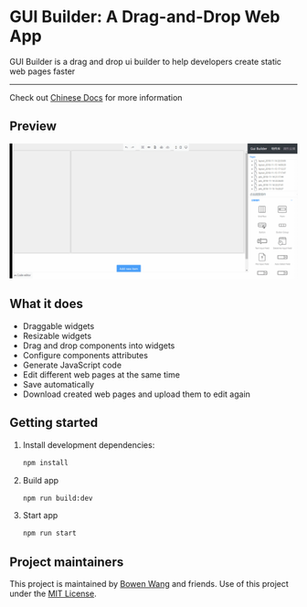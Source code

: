 # GUI Builder: A Drag-and-Drop Web App

GUI Builder is a drag and drop ui builder to help developers create static web pages faster

---

Check out [Chinese Docs](https://iwangbowen.github.io/UI-Builder/) for more information

## Preview

![UI Builder Preview](./ui-builder.gif)

## What it does

- Draggable widgets
- Resizable widgets
- Drag and drop components into widgets
- Configure components attributes
- Generate JavaScript code
- Edit different web pages at the same time
- Save automatically
- Download created web pages and upload them to edit again

## Getting started

1. Install development dependencies:
    ```sh
    npm install
    ```

2. Build app

    ```sh
    npm run build:dev
    ```
3. Start app

    ```sh
    npm run start
    ```

## Project maintainers

This project is maintained by [Bowen Wang](https://github.com/iwangbowen) and friends. Use of this project under the [MIT License](LICENSE.md).